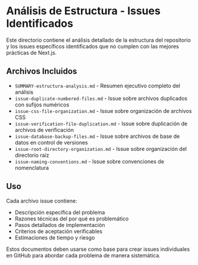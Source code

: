 # Análisis de Estructura - Issues Identificados

Este directorio contiene el análisis detallado de la estructura del repositorio y los issues específicos identificados que no cumplen con las mejores prácticas de Next.js.

## Archivos Incluidos

- `SUMMARY-estructura-analysis.md` - Resumen ejecutivo completo del análisis
- `issue-duplicate-numbered-files.md` - Issue sobre archivos duplicados con sufijos numéricos
- `issue-css-file-organization.md` - Issue sobre organización de archivos CSS
- `issue-verification-file-duplication.md` - Issue sobre duplicación de archivos de verificación
- `issue-database-backup-files.md` - Issue sobre archivos de base de datos en control de versiones
- `issue-root-directory-organization.md` - Issue sobre organización del directorio raíz
- `issue-naming-conventions.md` - Issue sobre convenciones de nomenclatura

## Uso

Cada archivo issue contiene:
- Descripción específica del problema
- Razones técnicas del por qué es problemático
- Pasos detallados de implementación
- Criterios de aceptación verificables
- Estimaciones de tiempo y riesgo

Estos documentos deben usarse como base para crear issues individuales en GitHub para abordar cada problema de manera sistemática.
